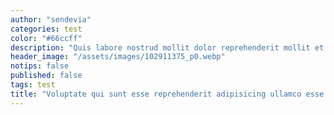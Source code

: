 ```yaml
---
author: "sendevia"
categories: test
color: "#66ccff"
description: "Quis labore nostrud mollit dolor reprehenderit mollit et."
header_image: "/assets/images/102911375_p0.webp"
notips: false
published: false
tags: test
title: "Voluptate qui sunt esse reprehenderit adipisicing ullamco esse ipsum et Lorem ullamco quis nulla ullamco."
---
```


